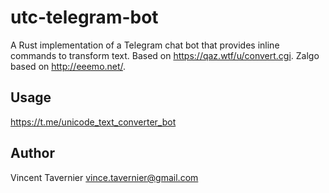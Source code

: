 # utc-telegram-bot

A Rust implementation of a Telegram chat bot that provides inline commands to
transform text. Based on <https://qaz.wtf/u/convert.cgi>. Zalgo based on <http://eeemo.net/>.

## Usage

<https://t.me/unicode_text_converter_bot>

## Author

Vincent Tavernier <vince.tavernier@gmail.com>
